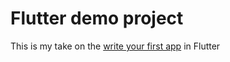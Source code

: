 # Flutter demo project

This is my take on the [write your first app](https://docs.flutter.dev/get-started/codelab) in Flutter
